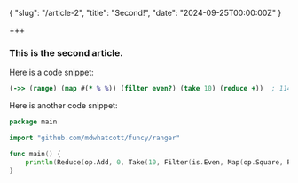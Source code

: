 {
    "slug": "/article-2",
    "title": "Second!",
    "date": "2024-09-25T00:00:00Z"
}

+++

### This is the second article.

Here is a code snippet:

```clojure
(->> (range) (map #(* % %)) (filter even?) (take 10) (reduce +))  ; 1140
```

Here is another code snippet:

```go
package main

import "github.com/mdwhatcott/funcy/ranger"

func main() {
    println(Reduce(op.Add, 0, Take(10, Filter(is.Even, Map(op.Square, RangeOpen(0, 1))))))  // 1140
}
```